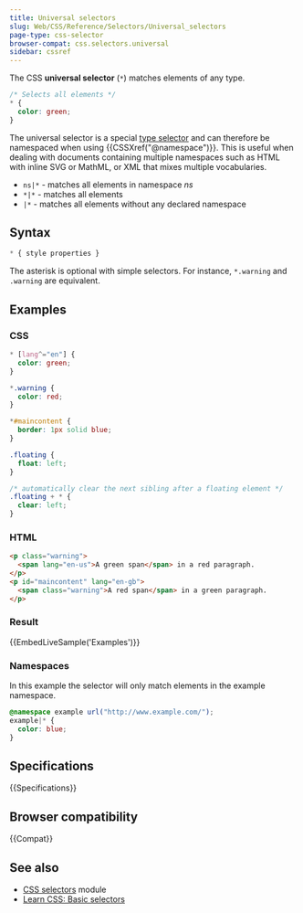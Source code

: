 ```yaml
---
title: Universal selectors
slug: Web/CSS/Reference/Selectors/Universal_selectors
page-type: css-selector
browser-compat: css.selectors.universal
sidebar: cssref
---
```


The CSS **universal selector** (`*`) matches elements of any type.

```css
/* Selects all elements */
* {
  color: green;
}
```

The universal selector is a special [type selector](/en-US/docs/Web/CSS/Reference/Selectors/Type_selectors) and can therefore be namespaced when using {{CSSXref("@namespace")}}. This is useful when dealing with documents containing multiple namespaces such as HTML with inline SVG or MathML, or XML that mixes multiple vocabularies.

- `ns|*` - matches all elements in namespace _ns_
- `*|*` - matches all elements
- `|*` - matches all elements without any declared namespace

## Syntax

```css
* { style properties }
```

The asterisk is optional with simple selectors. For instance, `*.warning` and `.warning` are equivalent.

## Examples

### CSS

```css
* [lang^="en"] {
  color: green;
}

*.warning {
  color: red;
}

*#maincontent {
  border: 1px solid blue;
}

.floating {
  float: left;
}

/* automatically clear the next sibling after a floating element */
.floating + * {
  clear: left;
}
```

### HTML

```html
<p class="warning">
  <span lang="en-us">A green span</span> in a red paragraph.
</p>
<p id="maincontent" lang="en-gb">
  <span class="warning">A red span</span> in a green paragraph.
</p>
```

### Result

{{EmbedLiveSample('Examples')}}

### Namespaces

In this example the selector will only match elements in the example namespace.

```css
@namespace example url("http://www.example.com/");
example|* {
  color: blue;
}
```

## Specifications

{{Specifications}}

## Browser compatibility

{{Compat}}

## See also

- [CSS selectors](/en-US/docs/Web/CSS/CSS_selectors) module
- [Learn CSS: Basic selectors](/en-US/docs/Learn_web_development/Core/Styling_basics/Basic_selectors)
